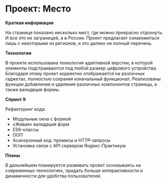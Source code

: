 # Проект: Место


**Краткая информация**

На странице показано несколько мест, где можно прекрасно отдохнуть. И все это не заграницей, а в России.
Проект предлагает ознакомиться лишь с некоторыми из регионов, и это далеко не полный перечень.

**Технологии**

В проекте использована технология адаптивной верстки, в которой элементы подстраиваются под любой размер цифрового устройства. Благодаря этому проект корректно отображается на различных гаджетах, полностью сохраняя изначальный функционал. Реализованы функции добавления и удаления различных компонентов страницы, а также валидвция формы.

**Спринт 9**

Рефакторинг кода:
* Модульные окна с формой
* «Живая» валидация форм
* ES6-классы
* ООП
* Асинхронный код: промисы и HTTP-запросы
* Установка связи с API сервером Яндекс-Практикум

**Планы**

В дальнейшем планируется развивать проект основываясь на современных технологиях, придать больше интерактивности и динамичности для удобства пользователей.






